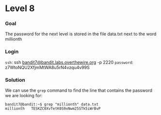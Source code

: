 # Level 8

### Goal
The password for the next level is stored in the file data.txt next to the word millionth

### Login
`ssh`: ssh bandit7@bandit.labs.overthewire.org -p 2220
`password`: z7WtoNQU2XfjmMtWA8u5rN4vzqu4v99S

### Solution
We can use the `grep` command to find the line that contains the password we are looking for:
```shell
bandit7@bandit:~$ grep "millionth" data.txt 
millionth	TESKZC0XvTetK0S9xNwm25STk5iWrBvP
```